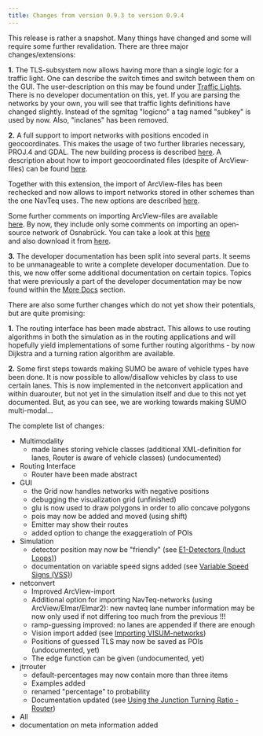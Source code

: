 ```yaml
---
title: Changes from version 0.9.3 to version 0.9.4
---
```


This release is rather a snapshot. Many things have changed and some
will require some further revalidation. There are three major
changes/extensions:

**1.** The TLS-subsystem now allows having more than a single logic
for a traffic light. One can describe the switch times and switch
between them on the GUI. The user-description on this may be found under [Traffic Lights](../Simulation/Traffic_Lights.md). There is no developer documentation on this, yet.
If you are parsing the networks by your own, you will see that traffic
lights definitions have changed slightly. Instead of the sgmltag
"logicno" a tag named "subkey" is used by now. Also, "inclanes" has been
removed.

**2.** A full support to import networks with positions encoded in
geocoordinates. This makes the usage of two further libraries necessary,
PROJ.4 and GDAL. The new building process is described [here](../Installing/Windows_Build.md).
A description about how to import geocoordinated files (despite of
ArcView-files) can be found [here](../Geo-Coordinates.md).

Together with this extension, the import of ArcView-files has been
rechecked and now allows to import networks stored in other schemes than
the one NavTeq uses. The new options are described [here](../Networks/Import/ArcView.md).

Some further comments on importing ArcView-files are available [here](../Networks/Import/ArcView.md#arcview_import_options). By now, they include only some comments on importing an open-source network of Osnabrück. You can take a look at this [here](../Networks/Import/ArcView.md#frida_network_city_of_osnabruck) and also download it from [here](http://frida.intevation.org/download.html).


**3.** The developer documentation has been split into several parts.
It seems to be unmanageable to write a complete developer documentation.
Due to this, we now offer some additional documentation on certain
topics. Topics that were previously a part of the developer
documentation may be now found within the [More Docs](../Developer/index.md) section.


There are also some further changes which do not yet show their
potentials, but are quite promising:

**1.** The routing interface has been made abstract. This allows to
use routing algorithms in both the simulation as in the routing
applications and will hopefully yield implementations of some further
routing algorithms - by now Dijkstra and a turning ration algorithm are
available.

**2.** Some first steps towards making SUMO be aware of vehicle types
have been done. It is now possible to allow/disallow vehicles by class
to use certain lanes. This is now implemented in the netconvert
application and within duarouter, but not yet in the simulation itself
and due to this not yet documented. But, as you can see, we are working
towards making SUMO multi-modal...

The complete list of changes:

- Multimodality
  - made lanes storing vehicle classes (additional XML-definition
      for lanes, Router is aware of vehicle classes) (undocumented)
- Routing Interface
  - Router have been made abstract
- GUI
  - the Grid now handles networks with negative positions
  - debugging the visualization grid (unfinished)
  - glu is now used to draw polygons in order to allo concave
    polygons
  - pois may now be added and moved (using shift)
  - Emitter may show their routes
  - added option to change the exaggeratioln of POIs
- Simulation
  - detector position may now be "friendly" (see
    [E1-Detectors (Induct Loops)](../Simulation/Output/Induction_Loops_Detectors_(E1).md))
  - documentation on variable speed signs added (see [Variable Speed Signs (VSS)](../Simulation/Variable_Speed_Signs.md))
- netconvert
  - Improved ArcView-import
  - Additional option for importing NavTeq-networks (using
    ArcView/Elmar/Elmar2): new navteq lane number information may be
    now only used if not differing too much from the previous \!\!\!
  - ramp-guessing improved: no lanes are appended if there are
    enough
  - Vision import added (see [Importing VISUM-networks](../Networks/Import/VISUM.md))
  - Positions of guessed TLS may now be saved as POIs (undocumented, yet)
  - The edge function can be given (undocumented, yet)
- jtrrouter
  - default-percentages may now contain more than three items
  - Examples added
  - renamed "percentage" to probability
  - Documentation updated (see [Using the Junction Turning Ratio - Router](../jtrrouter.md))
- All
- documentation on meta information added